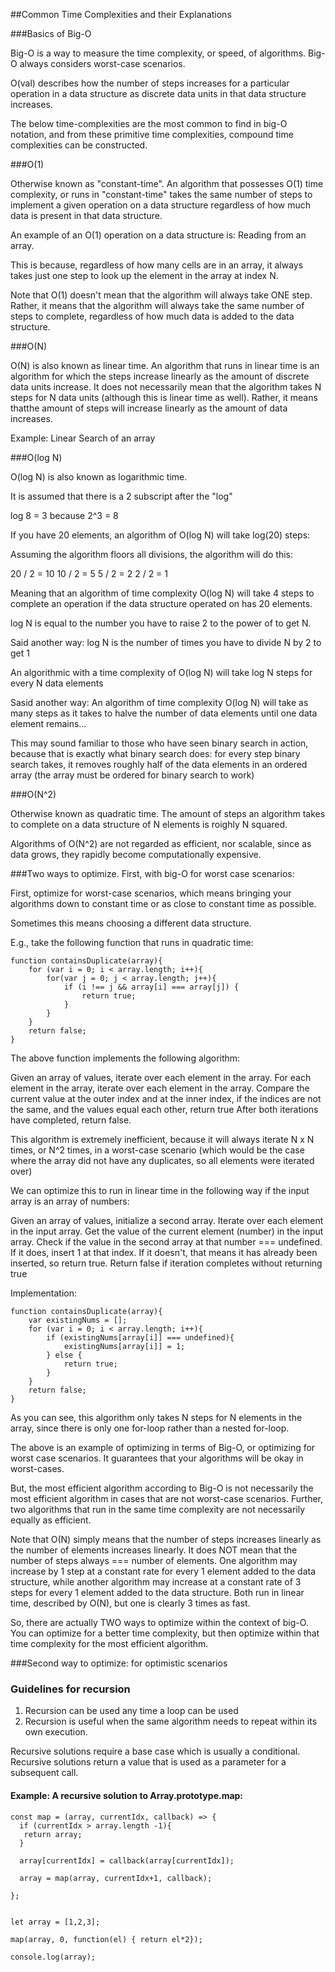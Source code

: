 ##Common Time Complexities and their Explanations

###Basics of Big-O

Big-O is a way to measure the time complexity, or speed, of algorithms. Big-O always considers worst-case scenarios.

O(val) describes how the number of steps increases for a particular operation in a data structure as discrete data units in that data structure increases.


The below time-complexities are the most common to find in big-O notation, and from these primitive time complexities, compound time complexities can be constructed.

###O(1)

Otherwise known as "constant-time". An algorithm that possesses O(1) time complexity, or runs in "constant-time" takes the same number of steps to implement a given operation on a data structure regardless of how much data is present in that data structure.

An example of an O(1) operation on a data structure is: Reading from an array.


This is because, regardless of how many cells are in an array, it always takes just one step to look up the element in the array at index N.

Note that O(1) doesn't mean that the algorithm will always take ONE step. Rather, it means that the algorithm will always take the same number of steps to complete, regardless of how much data is added to the data structure.


###O(N)


O(N) is also known as linear time. An algorithm that runs in linear time is an algorithm for which the steps increase linearly as the amount of discrete data units increase. It does not necessarily mean that the algorithm takes N steps for N data units (although this is linear time as well). Rather, it means thatthe amount of steps will increase linearly as the amount of data increases.


Example: Linear Search of an array

###O(log N)

O(log N) is also known as logarithmic time.

It is assumed that there is a 2 subscript after the "log"

log 8 = 3 because 2^3 = 8

If you have 20 elements, an algorithm of O(log N) will take log(20) steps:

Assuming the algorithm floors all divisions, the algorithm will do this:

20 / 2 = 10
10 / 2 = 5
5 / 2 = 2
2 / 2 = 1

Meaning that an algorithm of time complexity O(log N) will take 4 steps to complete an operation if the data structure operated on has 20 elements.

log N is equal to the number you have to raise 2 to the power of to get N.

Said another way: log N is the number of times you have to divide N by 2 to get 1


An algorithmic with a time complexity of O(log N) will take log N steps for every N data elements

Sasid another way: An algorithm of time complexity O(log N) will take as many steps as it takes to halve the number of data elements until one data element remains...

This may sound familiar to those who have seen binary search in action, because that is exactly what binary search does: for every step binary search takes, it removes roughly half of the data elements in an ordered array (the array must be ordered for binary search to work)



###O(N^2)

Otherwise known as quadratic time. The amount of steps an algorithm takes to complete on a data structure of N elements is roighly N squared.

Algorithms of O(N^2) are not regarded as efficient, nor scalable, since as data grows, they rapidly become computationally expensive.


###Two ways to optimize. First, with big-O for worst case scenarios:

First, optimize for worst-case scenarios, which means bringing your algorithms down to constant time or as close to constant time as possible.

Sometimes this means choosing a different data structure.

E.g., take the following function that runs in quadratic time:

```
function containsDuplicate(array){
	for (var i = 0; i < array.length; i++){
		for(var j = 0; j < array.length; j++){
			if (i !== j && array[i] === array[j]) {
				return true;
			}	
		}
	}
	return false;
}
```
The above function implements the following algorithm:

Given an array of values, iterate over each element in the array.
For each element in the array, iterate over each element in the array.
Compare the current value at the outer index and at the inner index, if the indices are
	not the same, and the values equal each other, return true
After both iterations have completed, return false.

This algorithm is extremely inefficient, because it will always iterate N x N times, or N^2 times, in a worst-case scenario (which would be the case where the array did not have any duplicates, so all elements were iterated over)

We can optimize this to run in linear time in the following way if the input array is an array of numbers:

Given an array of values, initialize a second array.
Iterate over each element in the input array.
Get the value of the current element (number) in the input array.
Check if the value in the second array at that number === undefined.
If it does, insert 1 at that index.
If it doesn't, that means it has already been inserted, so return true.
Return false if iteration completes without returning true

Implementation:
```
function containsDuplicate(array){
	var existingNums = [];
	for (var i = 0; i < array.length; i++){
		if (existingNums[array[i]] === undefined){
			existingNums[array[i]] = 1;
		} else {
			return true;
		}
	}
	return false;
}
```

As you can see, this algorithm only takes N steps for N elements in the array, since there is only one for-loop rather than a nested for-loop.



The above is an example of optimizing in terms of Big-O, or optimizing for worst case scenarios. It guarantees that your algorithms will be okay in worst-cases.


But, the most efficient algorithm according to Big-O is not necessarily the most efficient algorithm in cases that are not worst-case scenarios. Further, two algorithms that run in the same time complexity are not necessarily equally as efficient.

Note that O(N) simply means that the number of steps increases linearly as the number of elements increases linearly. It does NOT mean that the number of steps always === number of elements. One algorithm may increase by 1 step at a constant rate for every 1 element added to the data structure, while another algorithm may increase at a constant rate of 3 steps for every 1 element added to the data structure. Both run in linear time, described by O(N), but one is clearly 3 times as fast.


So, there are actually TWO ways to optimize within the context of big-O. You can optimize for a better time complexity, but then optimize within that time complexity for the most efficient algorithm.

###Second way to optimize: for optimistic scenarios




### Guidelines for recursion

1. Recursion can be used any time a loop can be used
2. Recursion is useful when the same algorithm needs to repeat within its own execution.

Recursive solutions require a base case which is usually a conditional.
Recursive solutions return a value that is used as a parameter for a subsequent call.


#### Example: A recursive solution to Array.prototype.map:

```
const map = (array, currentIdx, callback) => {
  if (currentIdx > array.length -1){
   return array; 
  }
  
  array[currentIdx] = callback(array[currentIdx]);
  
  array = map(array, currentIdx+1, callback);
  
};


let array = [1,2,3];

map(array, 0, function(el) { return el*2});

console.log(array);
```

